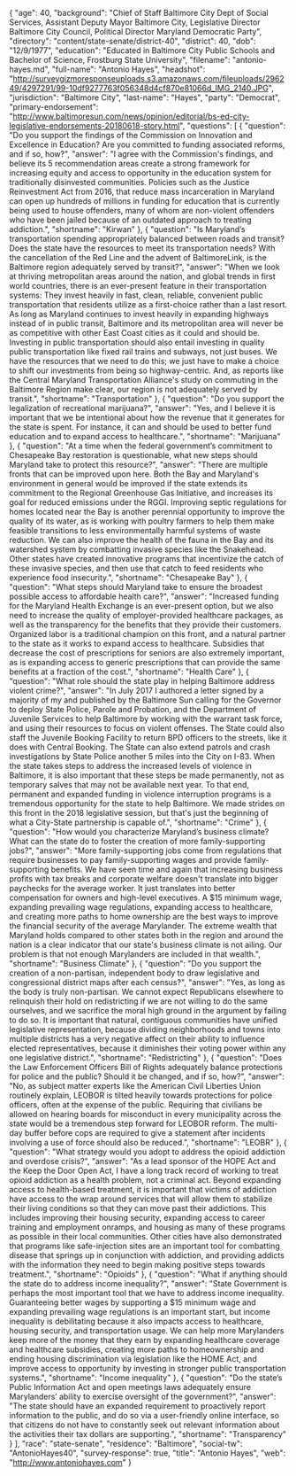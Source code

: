 {
  "age": 40,
  "background": "Chief of Staff Baltimore City Dept of Social Services, Assistant Deputy Mayor Baltimore City, Legislative Director Baltimore City Council, Political Director Maryland Democratic Party",
  "directory": "content/state-senate/district-40",
  "district": 40,
  "dob": "12/9/1977",
  "education": "Educated in Baltimore City Public Schools and Bachelor of Science, Frostburg State University",
  "filename": "antonio-hayes.md",
  "full-name": "Antonio Hayes",
  "headshot": "http://surveygizmoresponseuploads.s3.amazonaws.com/fileuploads/296249/4297291/99-10df9277763f056348d4cf870e81066d_IMG_2140.JPG",
  "jurisdiction": "Baltimore City",
  "last-name": "Hayes",
  "party": "Democrat",
  "primary-endorsement": "http://www.baltimoresun.com/news/opinion/editorial/bs-ed-city-legislative-endorsements-20180618-story.html",
  "questions": [
    {
      "question": "Do you support the findings of the Commission on Innovation and Excellence in Education? Are you committed to funding associated reforms, and if so, how?",
      "answer": "I agree with the Commission's findings, and believe its 5 recommendation areas create a strong framework for increasing equity and access to opportunity in the education system for traditionally disinvested communities. Policies such as the Justice Reinvestment Act from 2016, that reduce mass incarceration in Maryland can open up hundreds of millions in funding for education that is currently being used to house offenders, many of whom are non-violent offenders who have been jailed because of an outdated approach to treating addiction.",
      "shortname": "Kirwan"
    },
    {
      "question": "Is Maryland’s transportation spending appropriately balanced between roads and transit? Does the state have the resources to meet its transportation needs? With the cancellation of the Red Line and the advent of BaltimoreLink, is the Baltimore region adequately served by transit?",
      "answer": "When we look at thriving metropolitan areas around the nation, and global trends in first world countries, there is an ever-present feature in their transportation systems: They invest heavily in fast, clean, reliable, convenient public transportation that residents utilize as a first-choice rather than a last resort. As long as Maryland continues to invest heavily in expanding highways instead of in public transit, Baltimore and its metropolitan area will never be as competitive with other East Coast cities as it could and should be. Investing in public transportation should also entail investing in quality public transportation like fixed rail trains and subways, not just buses. We have the resources that we need to do this; we just have to make a choice to shift our investments from being so highway-centric. And, as reports like the Central Maryland Transportation Alliance's study on commuting in the Baltimore Region make clear, our region is not adequately served by transit.",
      "shortname": "Transportation"
    },
    {
      "question": "Do you support the legalization of recreational marijuana?",
      "answer": "Yes, and I believe it is important that we be intentional about how the revenue that it generates for the state is spent. For instance, it can and should be used to better fund education and to expand access to healthcare.",
      "shortname": "Marijuana"
    },
    {
      "question": "At a time when the federal government’s commitment to Chesapeake Bay restoration is questionable, what new steps should Maryland take to protect this resource?",
      "answer": "There are multiple fronts that can be improved upon here. Both the Bay and Maryland's environment in general would be improved if the state extends its commitment to the Regional Greenhouse Gas Initiative, and increases its goal for reduced emissions under the RGGI. Improving septic regulations for homes located near the Bay is another perennial opportunity to improve the quality of its water, as is working with poultry farmers to help them make feasible transitions to less environmentally harmful systems of waste reduction. We can also improve the health of the fauna in the Bay and its watershed system by combatting invasive species like the Snakehead. Other states have created innovative programs that incentivize the catch of these invasive species, and then use that catch to feed residents who experience food insecurity.",
      "shortname": "Chesapeake Bay"
    },
    {
      "question": "What steps should Maryland take to ensure the broadest possible access to affordable health care?",
      "answer": "Increased funding for the Maryland Health Exchange is an ever-present option, but we also need to increase the quality of employer-provided healthcare packages, as well as the transparency for the benefits that they provide their customers. Organized labor is a traditional champion on this front, and a natural partner to the state as it works to expand access to healthcare. Subsidies that decrease the cost of prescriptions for seniors are also extremely important, as is expanding access to generic prescriptions that can provide the same benefits at a fraction of the cost.",
      "shortname": "Health Care"
    },
    {
      "question": "What role should the state play in helping Baltimore address violent crime?",
      "answer": "In July 2017 I authored a letter signed by a majority of my and published by the Baltimore Sun calling for the Governor to deploy State Police, Parole and Probation, and the Department of Juvenile Services to help Baltimore by working with the warrant task force, and using their resources to focus on violent offenses. The State could also staff the Juvenile Booking Facility to return BPD officers to the streets, like it does with Central Booking. The State can also extend patrols and crash investigations by State Police another 5 miles into the City on I-83. When the state takes steps to address the increased levels of violence in Baltimore, it is also important that these steps be made permanently, not as temporary salves that may not be available next year. To that end, permanent and expanded funding in violence interruption programs is a tremendous opportunity for the state to help Baltimore. We made strides on this front in the 2018 legislative session, but that's just the beginning of what a City-State partnership is capable of.",
      "shortname": "Crime"
    },
    {
      "question": "How would you characterize Maryland’s business climate? What can the state do to foster the creation of more family-supporting jobs?",
      "answer": "More family-supporting jobs come from regulations that require businesses to pay family-supporting wages and provide family-supporting benefits. We have seen time and again that increasing business profits with tax breaks and corporate welfare doesn't translate into bigger paychecks for the average worker. It just translates into better compensation for owners and high-level executives. A $15 minimum wage, expanding prevailing wage regulations, expanding access to healthcare, and creating more paths to home ownership are the best ways to improve the financial security of the average Marylander. The extreme wealth that Maryland holds compared to other states both in the region and around the nation is a clear indicator that our state's business climate is not ailing. Our problem is that not enough Marylanders are included in that wealth.",
      "shortname": "Business Climate"
    },
    {
      "question": "Do you support the creation of a non-partisan, independent body to draw legislative and congressional district maps after each census?",
      "answer": "Yes, as long as the body is truly non-partisan. We cannot expect Republicans elsewhere to relinquish their hold on redistricting if we are not willing to do the same ourselves, and we sacrifice the moral high ground in the argument by failing to do so. It is important that natural, contiguous communities have unified legislative representation, because dividing neighborhoods and towns into multiple districts has a very negative affect on their ability to influence elected representatives, because it diminishes their voting power within any one legislative district.",
      "shortname": "Redistricting"
    },
    {
      "question": "Does the Law Enforcement Officers Bill of Rights adequately balance protections for police and the public? Should it be changed, and if so, how?",
      "answer": "No, as subject matter experts like the American Civil Liberties Union routinely explain, LEOBOR is tilted heavily towards protections for police officers, often at the expense of the public. Requiring that civilians be allowed on hearing boards for misconduct in every municipality across the state would be a tremendous step forward for LEOBOR reform. The multi-day buffer before cops are required to give a statement after incidents involving a use of force should also be reduced.",
      "shortname": "LEOBR"
    },
    {
      "question": "What strategy would you adopt to address the opioid addiction and overdose crisis?",
      "answer": "As a lead sponsor of the HOPE Act and the Keep the Door Open Act, I have a long track record of working to treat opioid addiction as a health problem, not a criminal act. Beyond expanding access to health-based treatment, it is important that victims of addiction have access to the wrap around services that will allow them to stabilize their living conditions so that they can move past their addictions. This includes improving their housing security, expanding access to career training and employment onramps, and housing as many of these programs as possible in their local communities. Other cities have also demonstrated that programs like safe-injection sites are an important tool for combatting disease that springs up in conjunction with addiction, and providing addicts with the information they need to begin making positive steps towards treatment.",
      "shortname": "Opioids"
    },
    {
      "question": "What if anything should the state do to address income inequality?",
      "answer": "State Government is perhaps the most important tool that we have to address income inequality. Guaranteeing better wages by supporting a $15 minimum wage and expanding prevailing wage regulations is an important start, but income inequality is debilitating because it also impacts access to healthcare, housing security, and transportation usage. We can help more Marylanders keep more of the money that they earn by expanding healthcare coverage and healthcare subsidies, creating more paths to homeownership and ending housing discrimination via legislation like the HOME Act, and improve access to opportunity by investing in stronger public transportation systems.",
      "shortname": "Income inequality"
    },
    {
      "question": "Do the state’s Public Information Act and open meetings laws adequately ensure Marylanders’ ability to exercise oversight of the government?",
      "answer": "The state should have an expanded requirement to proactively report information to the public, and do so via a user-friendly online interface, so that citizens do not have to constantly seek out relevant information about the activities their tax dollars are supporting.",
      "shortname": "Transparency"
    }
  ],
  "race": "state-senate",
  "residence": "Baltimore",
  "social-tw": "AntonioHayes40",
  "survey-response": true,
  "title": "Antonio Hayes",
  "web": "http://www.antoniohayes.com"
}
